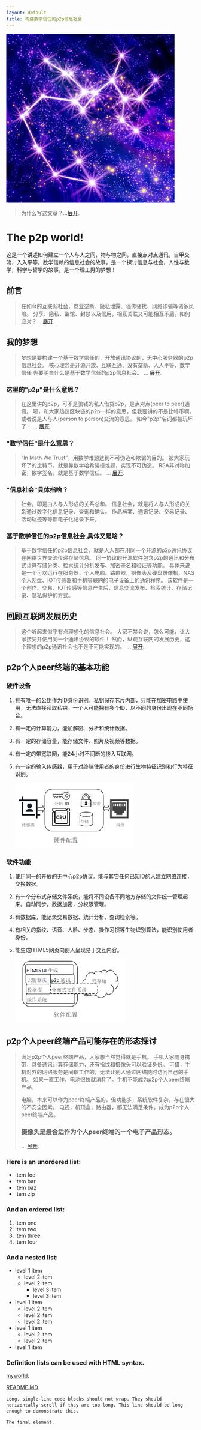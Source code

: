 ```yaml
---
layout: default
title: 构建数学信任的p2p信息社会
---
```


![Image](./docs/img/sagittarius.png)

> 为什么写这文章？...[展开](./docs/20190218_about.html).

# The p2p world!

这是一个讲述如何建立一个人与人之间，物与物之间，直接点对点通讯，自甲交流，入入平等，数学信赖的信息社会的故事，是一个探讨信息与社会，人性与数学，科学与哲学的故事，是一个理工男的梦想！

## 前言

> 在如今的互联网社会，商业垄断、隐私泄露、谣传骚扰、网络诈骗等诸多风险。
> 分享、隐私、监馆、封禁以及信用，相互关联又可能相互矛盾。如何应对？
> ...[展开](./docs/20190218_myworld.html).

## 我的梦想

> 梦想是要构建一个基于数学信任的，开放通讯协议的，无中心服务器的p2p信息社会。
> 核心理念是开源开放、互联互通、没有垄断、人人平等、数学信任
> 先要明白什么是基于数学信任的p2p信息社会。
> ... [展开](./docs/20190218_myworld.html).

### 这里的"p2p"是什么意思？

> 在这里讲的p2p，可不是骗钱的私人借贷p2p，是点对点(peer to peer)通讯。
> 嗯，和大家热议区块链的p2p一样的意思，但我要讲的不是比特币啊。
> 或者说是人与人(person to person)交流的意思。
> 如今"p2p"名词都被玩坏了！
> ... [展开](./docs/20190218_definitions.html).

### "数学信任"是什么意思？

> “In Math We Trust”，用数学难题达到不可伪造和欺骗的目的。
> 被大家玩坏了的比特币，就是靠数学哈希碰撞难题，实现不可伪造。
> RSA非对称加密，数字签名，就是基于数学信任。
> ... [展开](./docs/20190218_definitions.html).

### "信息社会"具体指啥？

> 社会，即是由人与人形成的关系总和。
> 信息社会，就是将人与人形成的关系通过数字化信息记录、查询和确认。
> 作品档案、通讯记录、交易记录、活动轨迹等等都电子化记录下来。

### 基于数学信任的p2p信息社会,具体又是啥？

> 基于数学信任的p2p信息社会，就是人人都在用同一个开源的p2p通讯协议在网络世界交流传递存储信息。
> 同一协议的开源软件包含p2p的通讯和分布式计算存储分类、检索统计分析发布、加密签名和验证等功能。
> 具体来说是一个可以运行在服务器、个人电脑、路由器、摄像头及硬盘录像机、NAS个人网盘、IOT传感器和手机等联网的电子设备上的通讯程序。
> 该软件是一个创作、交易、IOT传感等信息产生后，信息交流发布、检索统计、存储记录、隐私保护的方式。

## 回顾互联网发展历史

> 这个听起来似乎有点理想化的信息社会。
> 大家不禁会说，怎么可能，让大家接受并使用同一个通讯协议的软件！
> 然而，纵观互联网的发展历史，这个理想的p2p通讯社会也不是不可能实现的。
> ... [展开](./docs/20190218_history.html).

## p2p个人peer终端的基本功能

### 硬件设备

1. 拥有唯一的公钥作为ID身份识别。私钥保存芯片内部，只能在加密电路中使用，无法直接读取私钥。一个人可能拥有多个ID，以不同的身份出现在不同场合。

2. 有一定的计算能力，能加解密、分析和统计数据。

3. 有一定的存储容量，能存储文件、照片及视频等数据。

4. 有一定的带宽联网，能24小时不间断的接入互联网。

5. 有一定的输入传感器，用于对终端使用者的身份进行生物特征识别和行为特征识别。

   ![Hardware](./docs/img/hardware.png)

### 软件功能

1. 使用同一的开放的无中心p2p协议。能与其它任何已知ID的人建立网络连接，交换数据。

2. 有一个分布式存储文件系统，能将不同设备不同地方存储的文件统一管理起来。自动同步，数据加密，分权限管理。

3. 有数据库，能记录交易数据、统计分析、查询检索等。

4. 有相关的指纹、语音、人脸、步态、操作习惯等生物识别算法，能识别使用者身份。

5. 能生成HTML5网页向别人呈现易于交互内容。

   ![Software](./docs/img/software.png)

## p2p个人peer终端产品可能存在的形态探讨

> 满足p2p个人peer终端产品，大家想当然觉得就是手机。
> 手机大家随身携带，具备通讯计算存储能力，还有指纹和摄像头可以验证身份。
> 可惜，手机对外的网络服务是间歇工作的，无法让别人通过网络随时访问自己的手机。
> 如果一直工作，电池很快就消耗了。手机不能成为p2p个人peer终端产品。
> 
> 电脑，本来可以作为peer终端产品的，但功能多，系统软件复杂，存在很大的不安全因素。
> 电视，机顶盒，路由器，都无法满足条件，成为p2p个人peer终端产品。
> 
> ### 摄像头是最合适作为个人peer终端的一个电子产品形态。
> 
> ... [展开](./docs/20190218_production.html).

### Here is an unordered list:

* Item foo
* Item bar
* Item baz
* Item zip

### And an ordered list:

1. Item one
2. Item two
3. Item three
4. Item four

### And a nested list:

- level 1 item
  - level 2 item
  - level 2 item
    - level 3 item
    - level 3 item
- level 1 item
  - level 2 item
  - level 2 item
  - level 2 item
- level 1 item
  - level 2 item
  - level 2 item
- level 1 item

### Definition lists can be used with HTML syntax.

[myworld](./docs/20190218_myworld.html).

[README.MD](./docs/README.html).

```
Long, single-line code blocks should not wrap. They should horizontally scroll if they are too long. This line should be long enough to demonstrate this.
```

```
The final element.
```
